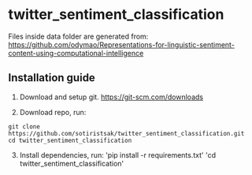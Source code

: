 # twitter_sentiment_classification

Files inside data folder are generated from: https://github.com/odymao/Representations-for-linguistic-sentiment-content-using-computational-intelligence


## Installation guide

1.  Download and setup git.
    https://git-scm.com/downloads

2.  Download repo, run:

```
git clone https://github.com/sotiristsak/twitter_sentiment_classification.git
cd twitter_sentiment_classification
```

3.  Install dependencies, run:
    'pip install -r requirements.txt'
    'cd twitter_sentiment_classification'


